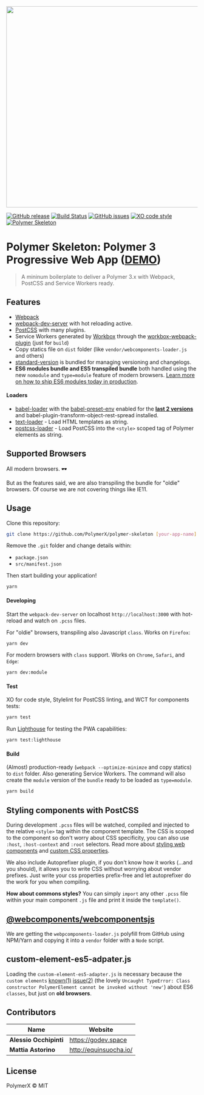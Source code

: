 <img src="https://i.imgur.com/wWjqhW6.jpg" width="530">

[![GitHub release](https://img.shields.io/github/release/PolymerX/polymer-skeleton.svg?style=flat-square)](https://github.com/PolymerX/polymer-skeleton)
[![Build Status](https://travis-ci.org/PolymerX/polymer-skeleton.svg?style=flat-square&branch=master)](https://travis-ci.org/PolymerX/polymer-skeleton)
[![GitHub issues](https://img.shields.io/github/issues/PolymerX/polymer-skeleton.svg?style=flat-square)](https://github.com/PolymerX/polymer-skeleton/issues)
[![XO code style](https://img.shields.io/badge/code_style-XO-5ed9c7.svg?style=flat-square)](https://github.com/sindresorhus/xo)
[![Polymer Skeleton](https://img.shields.io/badge/polymerX-SKELETON-435877.svg?style=flat-square)](https://github.com/PolymerX/polymer-skeleton)

# Polymer Skeleton: **Polymer 3** Progressive Web App ([DEMO](https://polymer-skeleton.herokuapp.com))

> A mininum boilerplate to deliver a Polymer 3.x with Webpack, PostCSS and Service Workers ready.

## Features

* [Webpack](https://webpack.js.org/)
* [webpack-dev-server](https://github.com/webpack/webpack-dev-server) with hot reloading active.
* [PostCSS](http://postcss.org/) with many plugins.
* Service Workers generated by [Workbox](https://workboxjs.org/) through the [workbox-webpack-plugin](https://www.npmjs.com/package/workbox-webpack-plugin) (just for `build`)
* Copy statics file on `dist` folder (like `vendor/webcomponents-loader.js` and others)
* [standard-version](https://github.com/conventional-changelog/standard-version) is bundled for managing versioning and changelogs.
* **ES6 modules bundle and ES5 transpiled bundle** both handled using the new `nomodule` and `type=module` feature of modern browsers. [Learn more on how to ship ES6 modules today in production](https://www.youtube.com/watch?v=GWmO88hBbKY).

#### Loaders

* [babel-loader](https://github.com/babel/babel-loader) with the [babel-preset-env](https://github.com/babel/babel-preset-env) enabled for the [**last 2 versions**](https://babeljs.io/docs/plugins/preset-env/) and babel-plugin-transform-object-rest-spread installed.
* [text-loader](https://github.com/dfenstermaker/text-loader) - Load HTML templates as string.
* [postcss-loader](https://github.com/postcss/postcss-loader) - Load PostCSS into the `<style>` scoped tag of Polymer elements as string.


## Supported Browsers

All modern browsers. 🕶

But as the features said, we are also transpiling the bundle for "oldie" browsers. Of course we are not covering things like IE11.

## Usage

Clone this repository:

```bash
git clone https://github.com/PolymerX/polymer-skeleton [your-app-name]
```

Remove the `.git` folder and change details within:

* `package.json`
* `src/manifest.json`

Then start building your application!

```bash
yarn
```

#### Developing

Start the `webpack-dev-server` on localhost `http://localhost:3000` with hot-reload and watch on `.pcss` files.

For "oldie" browsers, transpiling also Javascript `class`. Works on `Firefox`:

```bash
yarn dev
```

For modern browsers with `class` support. Works on `Chrome`, `Safari`, and `Edge`:

```bash
yarn dev:module
```

#### Test

XO for code style, Stylelint for PostCSS linting, and WCT for components tests:

```bash
yarn test
```

Run [Lighthouse](https://github.com/GoogleChrome/lighthouse) for testing the PWA capabilities:

```bash
yarn test:lighthouse
```

#### Build

(Almost) production-ready (`webpack --optimize-minimze` and copy statics) to `dist` folder. Also generating Service Workers. The command will also create the `module` version of the `bundle` ready to be loaded as `type=module`.

```bash
yarn build
```


## Styling components with PostCSS

During development `.pcss` files will be watched, compiled and injected to the relative `<style>` tag within the component template. The CSS is scoped to the component so don't worry about CSS specificity, you can also use `:host`, `:host-context` and `:root` selectors. Read more about [styling web components](https://www.polymer-project.org/2.0/docs/devguide/style-shadow-dom) and [custom CSS properties](https://www.polymer-project.org/2.0/docs/devguide/custom-css-properties).

We also include Autoprefixer plugin, if you don't know how it works (...and you should), it allows you to write CSS without worrying about vendor prefixes. Just write your css properties prefix-free and let autoprefixer do the work for you when compiling.

**How about commons styles?**
You can simply `import` any other `.pcss` file within your main component `.js` file and print it inside the `template()`.


## [**@webcomponents/webcomponentsjs**](https://github.com/webcomponents/webcomponentsjs)

We are getting the `webpcomponents-loader.js` polyfill from GitHub using NPM/Yarn and copying it into a `vendor` folder with a `Node` script.


## custom-element-es5-adpater.js

Loading the `custom-element-es5-adapter.js` is necessary because the `custom elements` [known(1)](https://stackoverflow.com/questions/43520535/class-constructor-polymerelement-cannot-be-invoked-without-new/45097891#45097891) [issue(2)](https://github.com/webcomponents/custom-elements#es5-vs-es2015) (the lovely `Uncaught TypeError: Class constructor PolymerElement cannot be invoked without 'new'`) about ES6 `classes`, but just on **old browsers**.


## Contributors

| Name                      | Website                  |
| ------------------------- | ------------------------ |
| **Alessio Occhipinti**    | <https://godev.space>    |
| **Mattia Astorino**       | <http://equinsuocha.io/> |


## License

PolymerX © MIT
